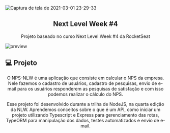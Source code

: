 ![Captura de tela de 2021-03-01 23-29-33](https://user-images.githubusercontent.com/69882211/109587582-134fdd80-7ae6-11eb-9a9b-90d5df7ecedb.png)

<h2 align="center">
  Next Level Week #4
</h2>
<p align="center">Projeto baseado no curso Next Level Week #4 da RocketSeat</p>

![preview](https://user-images.githubusercontent.com/69882211/109587684-42fee580-7ae6-11eb-838c-cf66ec13407e.png)

## 💻 Projeto

<p align="center">O NPS-NLW é uma aplicação que consiste em calcular o NPS da empresa. Nele fazemos o cadastro de usuários, cadastro de pesquisas, envio de e-mail para os usuários responderem as pesquisas de satisfação e com isso podemos realizar o cálculo do NPS.</p>

<p align="center">Esse projeto foi desenvolvido durante a trilha de NodeJS, na quarta edição da NLW. Aprendemos conceitos sobre o que é um API, como iniciar um projeto utilizando Typescript e Express para gerenciamento das rotas, TypeORM para manipulação dos dados, testes automatizados e envio de e-mail.</p>
